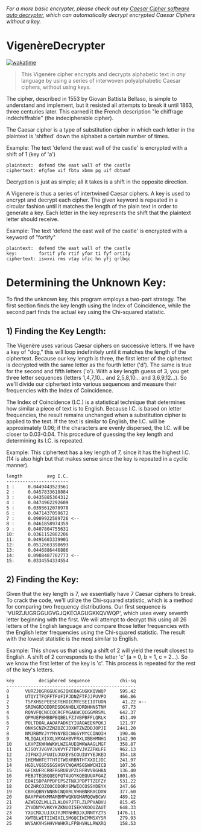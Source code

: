 ###### For a more basic encrypter, please check out my [Caesar Cipher software auto decrypter](https://github.com/Verisimilitude11/Caesar-Cipher-Decrypter), which can automatically decrypt encrypted Caesar Ciphers without a key.

# VigenèreDecrypter

[![wakatime](https://wakatime.com/badge/github/Verisimilitude11/Vigenere-Cipher.svg)](https://wakatime.com/badge/github/Verisimilitude11/Vigenere-Cipher)

> This Vigenère cipher encrypts and decrypts alphabetic text in _*any*_ language by using a series of interwoven polyalphabetic Caesar ciphers, without using keys.

The cipher, described in 1553 by Giovan Battista Bellaso, is simple to understand and implement, but it resisted all attempts to break it until 1863, three centuries later. This earned it the French description "le chiffrage indéchiffrable" (the indecipherable cipher).

The Caesar cipher is a type of substitution cipher in which each letter in the plaintext is 'shifted' down the alphabet a certain number of times.

Example: The text 'defend the east wall of the castle' is encrypted with a shift of 1 (key of 'a')
```
plaintext:  defend the east wall of the castle
ciphertext: efgfoe uif fbtu xbmm pg uif dbtumf
```
Decryption is just as simple; all it takes is a shift in the opposite direction.

A Vigenere is thus a series of intertwined Caesar ciphers. A key is used to encrypt and decrypt each cipher. The given keyword is repeated in a circular fashion until it matches the length of the plain text in order to generate a key. Each letter in the key represents the shift that the plaintext letter should receive.

Example: The text 'defend the east wall of the castle' is encrypted with a keyword of "fortify"
```
plaintext:  defend the east wall of the castle
key:        fortif yfo rtif yfor ti fyf ortify 
ciphertext: iswxvi rms vtay ufzc hn yfj qrlbqc
```

# Determining the Unknown Key:
To find the unknown key, this program employs a two-part strategy. The first section finds the key length using the Index of Coincidence, while the second part finds the actual key using the Chi-squared statistic.

## 1) Finding the Key Length:
The Vigenère uses various Caesar ciphers on successive letters. If we have a key of "dog," this will loop indefinitely until it matches the length of the ciphertext. Because our key length is three, the first letter of the ciphertext is decrypted with the same letter as the fourth letter ('d'). The same is true for the second and fifth letters ('o'). With a key length guess of 3, you get three letter sequences (letters 1,4,7,10... and 2,5,8,10... and 3,6,9,12...). So we'll divide our ciphertext into various sequences and measure their frequencies with the Index of Coincidence.

The Index of Coincidence (I.C.) is a statistical technique that determines how similar a piece of text is to English. Because I.C. is based on letter frequencies, the result remains unchanged when a substitution cipher is applied to the text. If the text is similar to English, the I.C. will be approximately 0.06; if the characters are evenly dispersed, the I.C. will be closer to 0.03-0.04. This procedure of guessing the key length and determining its I.C. is repeated.

Example: This ciphertext has a key length of 7, since it has the highest I.C. (14 is also high but that makes sense since the key is repeated in a cyclic manner).

```
length         avg I.C.
-----------------------
1 :     0.0449443523561
2 :     0.0457833618884
3 :     0.0435885364312
4 :     0.0474962292609
5 :     0.0393612078978
6 :     0.0471437059672
7 :     0.0909922589726 <--
8 :     0.0461858974359
9 :     0.0407804755631
10:     0.0361152882206
11:     0.0491603339901
12:     0.0512663398693
13:     0.0446886446886
14:     0.0988487702773 <--
15:     0.0334554334554
```

## 2) Finding the Key:
Given that the key length is 7, we essentially have 7 Caesar ciphers to break. To crack the code, we'll utilize the Chi-squared statistic, which is a method for comparing two frequency distributions. Our first sequence is 'VURZJUGRGGUGVGJQKEOAGUGKKQVWQP', which uses every seventh letter beginning with the first. We will attempt to decrypt this using all 26 letters of the English language and compare those letter frequencies with the English letter frequencies using the Chi-squared statistic. The result with the lowest statistic is the most similar to English.

Example: This shows us that using a shift of 2 will yield the result closest to English.  A shift of 2 corresponds to the letter 'c' (a = 0, b = 1, c = 2...).  So we know the first letter of the key is 'c'.  This process is repeated for the rest of the key's letters.
```
key         deciphered sequence           chi-sq
------------------------------------------------
0      VURZJUGRGGUGVGJQKEOAGUGKKQVWQP     595.42
1      UTQYITFQFFTFUFIPJDNZFTFJJPUVPO     466.86
2      TSPXHSEPEESETEHOICMYESEIIOTUON      41.22 <--
3      SROWGRDODDRDSDGNHBLXDRDHHNSTNM      67.73
4      RQNVFQCNCCQCRCFMGAKWCQCGGMRSML     642.37
5      QPMUEPBMBBPBQBELFZJVBPBFFLQRLK     451.49
6      POLTDOALAAOAPADKEYIUAOAEEKPQKJ     121.97
7      ONKSCNZKZZNZOZCJDXHTZNZDDJOPJI    2441.20
8      NMJRBMYJYYMYNYBICWGSYMYCCINOIH     190.46
9      MLIQALXIXXLXMXAHBVFRXLXBBHMNHG    1142.90
10     LKHPZKWHWWKWLWZGAUEQWKWAAGLMGF     358.87
11     KJGOYJVGVVJVKVYFZTDPVJVZZFKLFE     962.13
12     JIFNXIUFUUIUJUXEYSCOUIUYYEJKED     354.18
13     IHEMWHTETTHTITWDXRBNTHTXXDIJDC     241.97
14     HGDLVGSDSSGSHSVCWQAMSGSWWCHICB     107.36
15     GFCKUFRCRRFRGRUBVPZLRFRVVBGHBA     136.40
16     FEBJTEQBQQEQFQTAUOYKQEQUUAFGAZ    1801.65
17     EDAISDPAPPDPEPSZTNXJPDPTTZEFZY     531.22
18     DCZHRCOZOOCODORYSMWIOCOSSYDEYX     247.66
19     CBYGQBNYNNBNCNQXRLVHNBNRRXCDXW     377.60
20     BAXFPAMXMMAMBMPWQKUGMAMQQWBCWV     489.12
21     AZWEOZLWLLZLALOVPJTFLZLPPVABVU     815.45
22     ZYVDNYKVKKYKZKNUOISEKYKOOUZAUT     648.33
23     YXUCMXJUJJXJYJMTNHRDJXJNNTYZTS    1476.11
24     XWTBLWITIIWIXILSMGQCIWIMMSXYSR     279.93
25     WVSAKVHSHHVHWHKRLFPBHVHLLRWXRQ     158.53
```
